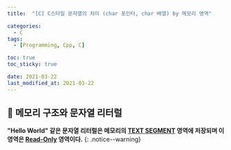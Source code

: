 ```yaml
---
title:  "[C] C스타일 문자열의 차이 (char 포인터, char 배열) by 메모리 영역" 

categories:
  - C
tags:
  - [Programming, Cpp, C]

toc: true
toc_sticky: true

date: 2021-03-22
last_modified_at: 2021-03-22
---
```


## 🚀 메모리 구조와 문자열 리터럴

**"Hello World" 같은 문자열 리터럴은 메모리의 <u>TEXT SEGMENT</u> 영역에 저장되며 이 영역은 <u>Read-Only</u> 영역이다.**
{: .notice--warning}